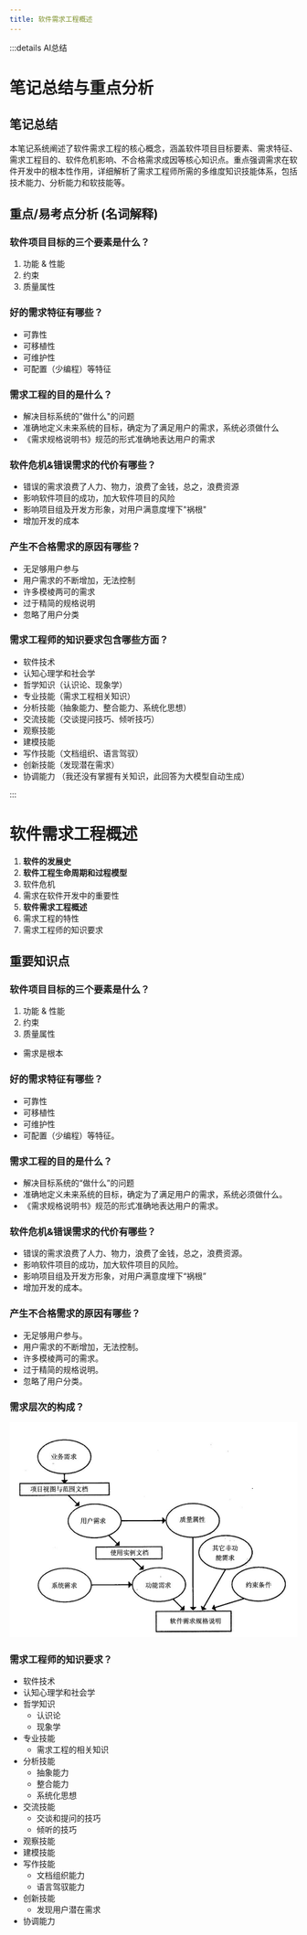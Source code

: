 ```yaml
---
title: 软件需求工程概述
---
```


:::details AI总结



# 笔记总结与重点分析
## 笔记总结
本笔记系统阐述了软件需求工程的核心概念，涵盖软件项目目标要素、需求特征、需求工程目的、软件危机影响、不合格需求成因等核心知识点。重点强调需求在软件开发中的根本性作用，详细解析了需求工程师所需的多维度知识技能体系，包括技术能力、分析能力和软技能等。

## 重点/易考点分析 (名词解释)

### 软件项目目标的三个要素是什么？
1. 功能 & 性能
2. 约束
3. 质量属性

### 好的需求特征有哪些？
- 可靠性
- 可移植性
- 可维护性
- 可配置（少编程）等特征

### 需求工程的目的是什么？
- 解决目标系统的"做什么"的问题
- 准确地定义未来系统的目标，确定为了满足用户的需求，系统必须做什么
- 《需求规格说明书》规范的形式准确地表达用户的需求

### 软件危机&错误需求的代价有哪些？
- 错误的需求浪费了人力、物力，浪费了金钱，总之，浪费资源
- 影响软件项目的成功，加大软件项目的风险
- 影响项目组及开发方形象，对用户满意度埋下"祸根"
- 增加开发的成本

### 产生不合格需求的原因有哪些？
- 无足够用户参与
- 用户需求的不断增加，无法控制
- 许多模棱两可的需求
- 过于精简的规格说明
- 忽略了用户分类

### 需求工程师的知识要求包含哪些方面？
- 软件技术
- 认知心理学和社会学
- 哲学知识（认识论、现象学）
- 专业技能（需求工程相关知识）
- 分析技能（抽象能力、整合能力、系统化思想）
- 交流技能（交谈提问技巧、倾听技巧）
- 观察技能
- 建模技能
- 写作技能（文档组织、语言驾驭）
- 创新技能（发现潜在需求）
- 协调能力
（我还没有掌握有关知识，此回答为大模型自动生成）

:::
# 软件需求工程概述

1. **软件的发展史**
2. **软件工程生命周期和过程模型**
3. 软件危机
4. 需求在软件开发中的重要性
5. **软件需求工程概述**
6. 需求工程的特性
7. 需求工程师的知识要求

## 重要知识点

### 软件项目目标的三个要素是什么？

1. 功能 & 性能
2. 约束
3. 质量属性

- 需求是根本

### 好的需求特征有哪些？

- 可靠性
- 可移植性
- 可维护性
- 可配置（少编程）等特征。

### 需求工程的目的是什么？

- 解决目标系统的“做什么”的问题
- 准确地定义未来系统的目标，确定为了满足用户的需求，系统必须做什么。
- 《需求规格说明书》规范的形式准确地表达用户的需求。

### 软件危机&错误需求的代价有哪些？

- 错误的需求浪费了人力、物力，浪费了金钱，总之，浪费资源。
- 影响软件项目的成功，加大软件项目的风险。
- 影响项目组及开发方形象，对用户满意度埋下“祸根”
- 增加开发的成本。

### 产生不合格需求的原因有哪些？

- 无足够用户参与。
- 用户需求的不断增加，无法控制。
- 许多模棱两可的需求。
- 过于精简的规格说明。
- 忽略了用户分类。

### 需求层次的构成？

![需求层次的构成](imgs/QQ_1745132642488.png)

### 需求工程师的知识要求？

- 软件技术
- 认知心理学和社会学
- 哲学知识
  - 认识论
  - 现象学
- 专业技能
  - 需求工程的相关知识
- 分析技能
  - 抽象能力
  - 整合能力
  - 系统化思想
- 交流技能
  - 交谈和提问的技巧
  - 倾听的技巧
- 观察技能
- 建模技能
- 写作技能
  - 文档组织能力
  - 语言驾驭能力
- 创新技能
  - 发现用户潜在需求
- 协调能力
